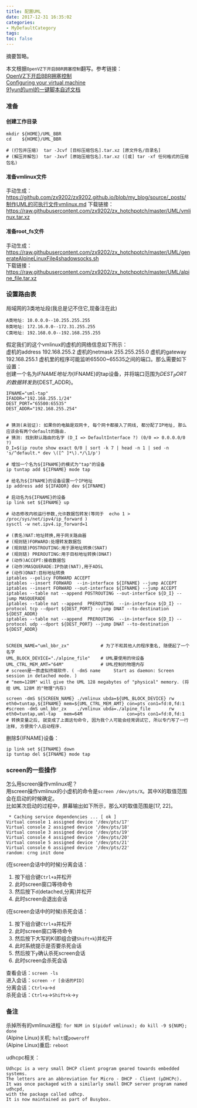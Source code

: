 ```yaml
---
title: 配置UML
date: 2017-12-31 16:35:02
categories:
- MyDefaultCategory
tags:
toc: false
---
```

摘要暂略。  

<!-- more -->

本文根据`OpenVZ下开启BBR拥塞控制`翻写。参考链接：  
[OpenVZ下开启BBR拥塞控制](https://www.fanyueciyuan.info/jsxj/OpenVZ_BBR_UML_Alpine_Linux.html)  
[Configuring your virtual machine](http://user-mode-linux.sourceforge.net/configure.html)  
[91yun的uml的一键脚本自述文档](https://github.com/91yun/uml)  

### 准备  

#### 创建工作目录  

```
mkdir ${HOME}/UML_BBR
cd    ${HOME}/UML_BBR

# (打包并压缩)  tar -Jcvf [目标压缩包名].tar.xz [原文件名/目录名]
# (解压并解包)  tar -Jxvf [原始压缩包名].tar.xz ([或] tar -xf 任何格式的压缩包名)
```

#### 准备vmlinux文件  

手动生成：https://github.com/zx9202/zx9202.github.io/blob/my_blog/source/_posts/制作UML的可执行文件vmlinux.md
下载链接：https://raw.githubusercontent.com/zx9202/zx_hotchpotch/master/UML/vmlinux.tar.xz

#### 准备root_fs文件  

手动生成：https://raw.githubusercontent.com/zx9202/zx_hotchpotch/master/UML/generateAlpineLinuxFile4shadowsocks.sh  
下载链接：https://raw.githubusercontent.com/zx9202/zx_hotchpotch/master/UML/alpine_file.tar.xz

### 设置路由表  

局域网的3类地址段(我总是记不住它,现备注在此)  
```
A类地址: 10.0.0.0--10.255.255.255
B类地址: 172.16.0.0--172.31.255.255 
C类地址: 192.168.0.0--192.168.255.255
```
假定我们的这个vmlinux的虚机的网络信息如下所示：  
虚机的address 192.168.255.2
虚机的netmask 255.255.255.0
虚机的gateway 192.168.255.1
虚机里的程序可能监听65500~65535之间的端口。那么需要如下设置：  
创建一个名为${IFNAME}地址为${IFNAME}的tap设备，并将端口范围为${DEST_PORT}的数据转发到${DEST_ADDR}。  
```
IFNAME="uml-tap"
IFADDR="192.168.255.1/24"
DEST_PORT="65500:65535"
DEST_ADDR="192.168.255.254"


# 猜测(未验证): 如果你的电脑是双网卡, 每个网卡都接入了网线, 都分配了IP地址, 那么应该会有两个default的路由.
# 猜测: 找到默认路由的名字 (D_I => DefaultInterface ?) (0/0 => 0.0.0.0/0 ?)
D_I=$(ip route show exact 0/0 | sort -k 7 | head -n 1 | sed -n 's/^default.* dev \([^ ]*\).*/\1/p')

# 增加一个名为${IFNAME}的模式为"tap"的设备
ip tuntap add ${IFNAME} mode tap

# 给名为${IFNAME}的设备设置一个IP地址
ip address add ${IFADDR} dev ${IFNAME}

# 启动名为${IFNAME}的设备
ip link set ${IFNAME} up

# 动态修改内核运行参数,允许数据包转发(等同于  echo 1 > /proc/sys/net/ipv4/ip_forward )
sysctl -w net.ipv4.ip_forward=1

# (表名)NAT:地址转换,用于网关路由器
# (规则链)FORWARD:处理转发数据包
# (规则链)POSTROUTING:用于源地址转换(SNAT)
# (规则链) PREROUTING:用于目标地址转换(DNAT)
# (动作)ACCEPT:接收数据包
# (动作)MASQUERADE:IP伪装(NAT),用于ADSL
# (动作)DNAT:目标地址转换
iptables --policy FORWARD ACCEPT
iptables --insert FORWARD  --in-interface ${IFNAME} --jump ACCEPT
iptables --insert FORWARD --out-interface ${IFNAME} --jump ACCEPT
iptables --table nat --append POSTROUTING --out-interface ${D_I} --jump MASQUERADE
iptables --table nat --append  PREROUTING  --in-interface ${D_I} --protocol tcp --dport ${DEST_PORT} --jump DNAT --to-destination ${DEST_ADDR}
iptables --table nat --append  PREROUTING  --in-interface ${D_I} --protocol udp --dport ${DEST_PORT} --jump DNAT --to-destination ${DEST_ADDR}


SCREEN_NAME="uml_bbr_zx"            # 为了不和其他人的程序重名, 随便起了一个名字
UML_BLOCK_DEVICE="./alpine_file"    # UML要使用的块设备
UML_CTRL_MEM_AMT="64M"              # UML控制的物理内存
# screen是一款虚拟终端软件. ( -dmS name     Start as daemon: Screen session in detached mode. )
# "mem=128M" will give the UML 128 megabytes of "physical" memory. (将给 UML 128M 的"物理"内存)

screen -dmS ${SCREEN_NAME} ./vmlinux ubda=${UML_BLOCK_DEVICE} rw eth0=tuntap,${IFNAME} mem=${UML_CTRL_MEM_AMT} con=pts con1=fd:0,fd:1
#screen -dmS uml_bbr_zx    ./vmlinux ubda=./alpine_file       rw eth0=tuntap,uml-tap   mem=64M                 con=pts con1=fd:0,fd:1
# 转换变量之后, 就变成了上面这句命令, 因为我个人可能会经常调试它, 所以专门写了一行注释, 方便我个人启动程序.
```
删除${IFNAME}设备：  
```
ip link set ${IFNAME} down
ip tuntap del ${IFNAME} mode tap
```

### screen的一些操作  

怎么用screen操作vmlinux呢？  
用screen操作vmlinux的小虚机的命令是`screen /dev/pts/X`。其中X的取值范围会在启动的时候确定。  
比如某次启动的过程中，屏幕输出如下所示，那么X的取值范围是[17, 22]。  
```
 * Caching service dependencies ... [ ok ]
Virtual console 1 assigned device '/dev/pts/17'
Virtual console 2 assigned device '/dev/pts/18'
Virtual console 3 assigned device '/dev/pts/19'
Virtual console 4 assigned device '/dev/pts/20'
Virtual console 5 assigned device '/dev/pts/21'
Virtual console 6 assigned device '/dev/pts/22'
random: crng init done
```

(在screen会话中的时候)分离会话：  
1. 按下组合键`Ctrl+a`并松开  
2. 此时screen窗口等待命令  
3. 然后按下`d`(detached,分离)并松开  
4. 此时screen会退出会话  

(在screen会话中的时候)杀死会话：  
1. 按下组合键`Ctrl+a`并松开  
2. 此时screen窗口等待命令  
3. 然后按下大写的K(即组合键`Shift+k`)并松开  
4. 此时系统提示是否要杀死会话  
5. 然后按下`y`确认杀死screen会话  
6. 此时screen会杀死会话  

查看会话：`screen -ls`  
进入会话：`screen -r [会话的PID]`  
分离会话：`Ctrl+a`->`d`  
杀死会话：`Ctrl+a`->`Shift+k`->`y`  

### 备注  

杀掉所有的vmlinux进程: `for NUM in $(pidof vmlinux); do kill -9 ${NUM}; done`  
(Alpine Linux)关机: `halt`或`poweroff`  
(Alpine Linux)重启: `reboot`  

udhcpc相关：  
```
Udhcpc is a very small DHCP client program geared towards embedded systems.
The letters are an abbreviation for Micro - DHCP - Client (µDHCPc). 
It was once packaged with a similarly small DHCP server program named udhcpd,
with the package called udhcp.
It is now maintained as part of Busybox.
```
